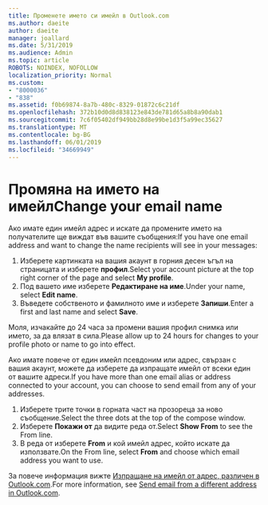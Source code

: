 ```yaml
---
title: Променете името си имейл в Outlook.com
ms.author: daeite
author: daeite
manager: joallard
ms.date: 5/31/2019
ms.audience: Admin
ms.topic: article
ROBOTS: NOINDEX, NOFOLLOW
localization_priority: Normal
ms.custom:
- "8000036"
- "838"
ms.assetid: f0b69874-8a7b-480c-8329-01872c6c21df
ms.openlocfilehash: 372b10d0d8d838123e843de781d65a8b8a90dab1
ms.sourcegitcommit: 7c6f05402df949bb28d8e99be1d3f5a99ec35627
ms.translationtype: MT
ms.contentlocale: bg-BG
ms.lasthandoff: 06/01/2019
ms.locfileid: "34669949"
---
```

# <a name="change-your-email-name"></a><span data-ttu-id="aa66c-102">Промяна на името на имейл</span><span class="sxs-lookup"><span data-stu-id="aa66c-102">Change your email name</span></span>

<span data-ttu-id="aa66c-103">Ако имате един имейл адрес и искате да промените името на получателите ще виждат във вашите съобщения:</span><span class="sxs-lookup"><span data-stu-id="aa66c-103">If you have one email address and want to change the name recipients will see in your messages:</span></span>
  
1. <span data-ttu-id="aa66c-104">Изберете картинката на вашия акаунт в горния десен ъгъл на страницата и изберете **профил**.</span><span class="sxs-lookup"><span data-stu-id="aa66c-104">Select your account picture at the top right corner of the page and select **My profile**.</span></span>
1. <span data-ttu-id="aa66c-105">Под вашето име изберете **Редактиране на име**.</span><span class="sxs-lookup"><span data-stu-id="aa66c-105">Under your name, select **Edit name**.</span></span>
1. <span data-ttu-id="aa66c-106">Въведете собственото и фамилното име и изберете **Запиши**.</span><span class="sxs-lookup"><span data-stu-id="aa66c-106">Enter a first and last name and select **Save**.</span></span>

<span data-ttu-id="aa66c-107">Моля, изчакайте до 24 часа за промени вашия профил снимка или името, за да влязат в сила.</span><span class="sxs-lookup"><span data-stu-id="aa66c-107">Please allow up to 24 hours for changes to your profile photo or name to go into effect.</span></span>
  
<span data-ttu-id="aa66c-108">Ако имате повече от един имейл псевдоним или адрес, свързан с вашия акаунт, можете да изберете да изпращате имейл от всеки един от вашите адреси.</span><span class="sxs-lookup"><span data-stu-id="aa66c-108">If you have more than one email alias or address connected to your account, you can choose to send email from any of your addresses.</span></span>
  
1. <span data-ttu-id="aa66c-109">Изберете трите точки в горната част на прозореца за ново съобщение.</span><span class="sxs-lookup"><span data-stu-id="aa66c-109">Select the three dots at the top of the compose window.</span></span>
1. <span data-ttu-id="aa66c-110">Изберете **Покажи от** да видите реда от.</span><span class="sxs-lookup"><span data-stu-id="aa66c-110">Select **Show From** to see the From line.</span></span>
1. <span data-ttu-id="aa66c-111">В реда от изберете **From** и кой имейл адрес, който искате да използвате.</span><span class="sxs-lookup"><span data-stu-id="aa66c-111">On the From line, select **From** and choose which email address you want to use.</span></span>

<span data-ttu-id="aa66c-112">За повече информация вижте [Изпращане на имейл от адрес, различен в Outlook.com](https://go.microsoft.com/fwlink/p/?linkid=2001701&amp;clcid=0x409).</span><span class="sxs-lookup"><span data-stu-id="aa66c-112">For more information, see [Send email from a different address in Outlook.com](https://go.microsoft.com/fwlink/p/?linkid=2001701&amp;clcid=0x409).</span></span>